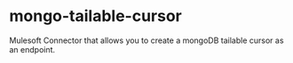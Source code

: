 mongo-tailable-cursor
=====================

Mulesoft Connector that allows you to create a mongoDB tailable cursor as an endpoint.
